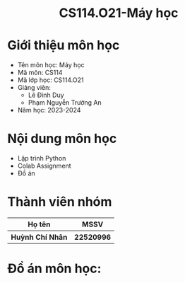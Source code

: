 <div style="text-align: center;">
    <h1>CS114.O21-Máy học</h1>
</div>

# Giới thiệu môn học
* Tên môn học: Máy học
* Mã môn: CS114
* Mã lớp học: CS114.O21
* Giảng viên:
    - Lê Đình Duy [](duydl@uit.edu.vn)
    - Phạm Nguyễn Trường An [](truonganpn@uit.edu.vn)
* Năm học: 2023-2024
  
# Nội dung môn học
* Lập trình Python
* Colab Assignment
* Đồ án
# Thành viên nhóm
<div>
    <table>
        <tr>
            <th>Họ tên</th>
            <th>MSSV</th>
        </tr>
        <tr>
            <th>Huỳnh Chí Nhân</th>
            <th>22520996</th>
        </tr>
    </table>
</div>

# Đồ án môn học:

